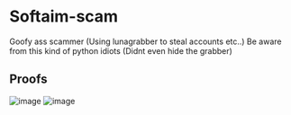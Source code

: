 # Softaim-scam
Goofy ass scammer (Using lunagrabber to steal accounts etc..)
Be aware from this kind of python idiots (Didnt even hide the grabber)

## Proofs
![image](https://github.com/Aapoxix/Softaim-scam/assets/140962895/2099975f-4ca0-47c3-ad04-70dd5589e3e2)
![image](https://github.com/Aapoxix/Softaim-scam/assets/140962895/3d35ac93-3f3c-48c4-9d2e-9b06f2e5edfe)


